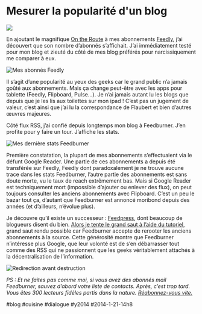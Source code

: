 # Mesurer la popularité d'un blog

![](_i/Capture--2014-01-21-à-09.50.38.png)

En ajoutant le magnifique [On the Route](http://www.ontheroute.fr/) à mes abonnements [Feedly](http://feedly.com/), j’ai découvert que son nombre d’abonnés s’affichait. J’ai immédiatement testé pour mon blog et zieuté du côté de mes blog préférés pour narcissiquement me comparer à eux.

![Mes abonnés Feedly](_i/Capture-2014-01-21-à-08.56.37.png)

Il s’agit d’une popularité au yeux des geeks car le grand public n’a jamais goûté aux abonnements. Mais ça change peut-être avec les apps pour tablette (Feedly, Flipboard, Pulse…). Je n’ai jamais autant lu les blogs que depuis que je les lis aux toilettes sur mon ipad ! C’est pas un jugement de valeur, c’est ainsi que j’ai lu la correspondance de Flaubert et bien d’autres œuvres majeures.

Côté flux RSS, j’ai confié depuis longtemps mon blog à Feedburner. J’en profite pour y faire un tour. J’affiche les stats.

![Mes dernière stats Feedburner](_i/Capture--2014-01-21-à-09.50.38.png)

Première constatation, la plupart de mes abonnements s’effectuaient via le défunt Google Reader. Une partie de ces abonnements a depuis été transférée sur Feedly, Feedly dont paradoxalement je ne trouve aucune trace dans les stats Feedburner, l’autre partie des abonnements est sans doute morte, vu le taux de reach extrêmement bas. Mais si Google Reader est techniquement mort (impossible d’ajouter ou enlever des flux), on peut toujours consulter les anciens abonnements avec Flipboard. C’est un peu le bazar tout ça, d’autant que Feedburner est annoncé moribond depuis des années (et d’ailleurs, n’évolue plus).

Je découvre qu’il existe un successeur : [Feedpress](http://feedpress.it/), dont beaucoup de blogueurs disent du bien. [Alors je tente le grand saut à l’aide du tutoriel](https://feedpress.it/support/tutorials/migrate-from-feedburner), grand saut rendu possible car Feedburner accepte de rerooter les anciens abonnements à la source. Cette générosité montre que Feedburner n’intéresse plus Google, que leur volonté est de s’en débarrasser tout comme des RSS qui ne passionnent que les geeks véritablement attachés à la décentralisation de l’information.

![Redirection avant destruction](_i/Capture--2014-01-21-à-11.34.44.png)

*PS : Et ne faites pas comme moi, si vous avez des abonnés mail Feedburner, sauvez d’abord votre liste de contacts. Après, c’est trop tard. Vous êtes 300 lecteurs fidèles partis dans la nature. [Réabonnez-vous vite.](../../page/abonnement-par-mail)*

#blog #cuisine #dialogue #y2014 #2014-1-21-14h8
